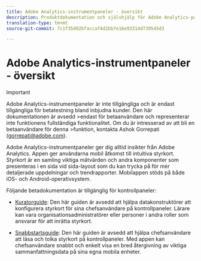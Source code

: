 ```yaml
---
title: Adobe Analytics-instrumentpaneler - översikt
description: Produktdokumentation och självhjälp för Adobe Analytics-paneler
translation-type: tm+mt
source-git-commit: 7c1f35d92bfaccaf4d2bb7e16e93314d739545d3

---
```



# Adobe Analytics-instrumentpaneler - översikt

>[!IMPORTANT]
>
>Adobe Analytics-instrumentpaneler är inte tillgängliga och är endast tillgängliga för betatestning bland inbjudna kunder. Den här dokumentationen är avsedd >endast för betaanvändare och representerar inte funktionens fullständiga funktionalitet. Om du är intresserad av att bli en betaanvändare för denna >funktion, kontakta Ashok Gorrepati (gorrepati@adobe.com).

Adobe Analytics-instrumentpaneler ger dig alltid insikter från Adobe Analytics. Appen ger användarna mobil åtkomst till intuitiva styrkort. Styrkort är en samling viktiga mätvärden och andra komponenter som presenteras i en sida vid sida-layout som du kan trycka på för mer detaljerade uppdelningar och trendrapporter. Mobilappen stöds på både iOS- och Android-operativsystem.

Följande betadokumentation är tillgänglig för kontrollpaneler:

* [Kuratorguide](https://docs.adobe.com/content/help/en/analytics/analyze/mobapp/curator.html): Den här guiden är avsedd att hjälpa datakonstruktörer att konfigurera styrkort för sina chefsanvändare på kontrollpaneler. Lärare kan vara organisationsadministratörer eller personer i andra roller som ansvarar för att inrätta styrkort.

* [Snabbstartsguide](https://docs.adobe.com/content/help/en/analytics/analyze/mobapp/executive.html): Den här guiden är avsedd att hjälpa chefsanvändare att läsa och tolka styrkort på kontrollpaneler. Med appen kan chefsanvändare snabbt och enkelt visa en bred återgivning av viktiga sammanfattningsdata på sina egna mobila enheter.
